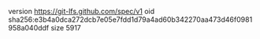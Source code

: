 version https://git-lfs.github.com/spec/v1
oid sha256:e3b4a0dca272dcb7e05e7fdd1d79a4ad60b342270aa473d46f0981958a040ddf
size 5917
